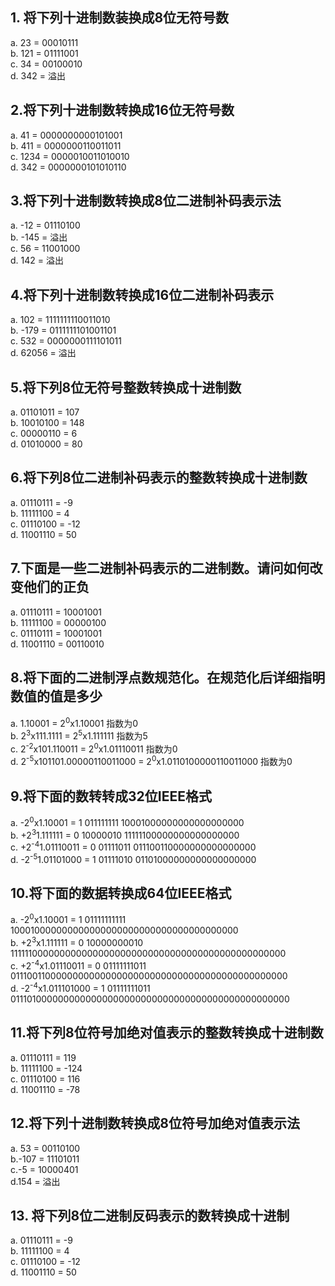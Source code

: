 ## 1. 将下列十进制数装换成8位无符号数

a. 23 = 00010111  
b. 121 = 01111001  
c. 34 = 00100010  
d. 342 = 溢出  

## 2.将下列十进制数转换成16位无符号数

a. 41 = 0000000000101001  
b. 411 = 0000000110011011  
c. 1234 = 0000010011010010  
d. 342 = 0000000101010110

## 3.将下列十进制数转换成8位二进制补码表示法

a. -12 = 01110100  
b. -145 = 溢出    
c. 56 = 11001000  
d. 142 = 溢出

## 4.将下列十进制数转换成16位二进制补码表示

a. 102 = 1111111110011010  
b. -179 = 0111111101001101  
c. 532 = 0000000111101011  
d. 62056 = 溢出

## 5.将下列8位无符号整数转换成十进制数

a. 01101011 = 107  
b. 10010100 = 148  
c. 00000110 = 6  
d. 01010000 = 80

## 6.将下列8位二进制补码表示的整数转换成十进制数

a. 01110111 = -9  
b. 11111100 = 4  
c. 01110100 = -12  
d. 11001110 = 50  

## 7.下面是一些二进制补码表示的二进制数。请问如何改变他们的正负

a. 01110111 = 10001001  
b. 11111100 = 00000100  
c. 01110111 = 10001001  
d. 11001110 = 00110010

## 8.将下面的二进制浮点数规范化。在规范化后详细指明数值的值是多少

a. 1.10001 = 2<sup>0</sup>x1.10001 指数为0  
b. 2<sup>3</sup>x111.1111 = 2<sup>5</sup>x1.111111 指数为5  
c. 2<sup>-2</sup>x101.110011 = 2<sup>0</sup>x1.01110011 指数为0  
d. 2<sup>-5</sup>x101101.00000110011000 = 2<sup>0</sup>x1.0110100000110011000 指数为0

## 9.将下面的数转转成32位IEEE格式

a. -2<sup>0</sup>x1.10001 = 1 011111111 10001000000000000000000  
b. +2<sup>3</sup>1.111111 = 0 10000010 11111100000000000000000  
c. +2<sup>-4</sup>1.01110011 = 0 01111011 011100110000000000000000  
d. -2<sup>-5</sup>1.01101000 = 1 01111010 01101000000000000000000

## 10.将下面的数据转换成64位IEEE格式

a. -2<sup>0</sup>x1.10001 = 1 01111111111 100010000000000000000000000000000000000000  
b. +2<sup>3</sup>x1.111111 = 0 10000000010 1111110000000000000000000000000000000000000000000000  
c. +2<sup>-4</sup>x1.01110011 = 0 01111111011 0111001100000000000000000000000000000000000000000000  
d. -2<sup>-4</sup>x1.011101000 = 1 01111111011 0111010000000000000000000000000000000000000000000000

## 11.将下列8位符号加绝对值表示的整数转换成十进制数

a. 01110111 = 119  
b. 11111100 = -124  
c. 01110100 = 116  
d. 11001110 = -78

## 12.将下列十进制数转换成8位符号加绝对值表示法

a. 53 = 00110100  
b.-107 = 11101011  
c.-5 = 10000401  
d.154 = 溢出

## 13. 将下列8位二进制反码表示的数转换成十进制

a. 01110111 = -9  
b. 11111100 = 4   
c. 01110100 = -12  
d. 11001110 = 50  




